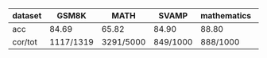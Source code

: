 |dataset|GSM8K|MATH|SVAMP|mathematics|ocw|aime24|amc23|carp_en|college_math|olympiadbench|
|--|--|--|--|--|--|--|--|--|--|--|
|acc|84.69|65.82|84.90|88.80|41.18|16.67|37.50|50.82|32.54|37.33|
|cor/tot|1117/1319|3291/5000|849/1000|888/1000|112/272|5/30|15/40|496/976|917/2818|252/675|
